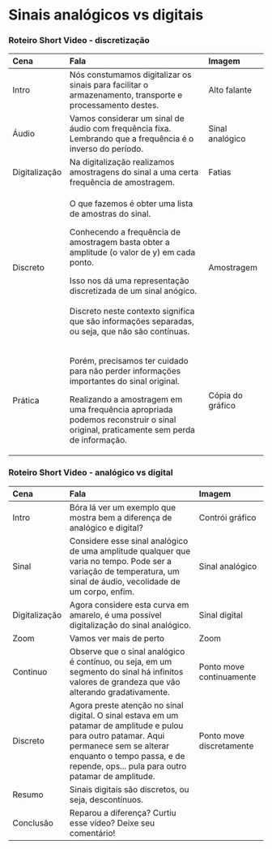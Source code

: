 # Sinais analógicos vs digitais

### Roteiro Short Video - discretização

<table>
  <thead>
    <tr>
      <th style="text-align:left">Cena</th>
      <th style="text-align:left">Fala</th>
      <th style="text-align:left">Imagem</th>
    </tr>
  </thead>
  <tbody>
    <tr>
      <td style="text-align:left">Intro</td>
      <td style="text-align:left">N&#xF3;s constumamos digitalizar os sinais para facilitar o armazenamento,
        transporte e processamento destes.</td>
      <td style="text-align:left">Alto falante</td>
    </tr>
    <tr>
      <td style="text-align:left">&#xC1;udio</td>
      <td style="text-align:left">Vamos considerar um sinal de &#xE1;udio com frequ&#xEA;ncia fixa. Lembrando
        que a frequ&#xEA;ncia &#xE9; o inverso do per&#xED;odo.</td>
      <td style="text-align:left">Sinal anal&#xF3;gico</td>
    </tr>
    <tr>
      <td style="text-align:left">Digitaliza&#xE7;&#xE3;o</td>
      <td style="text-align:left">Na digitaliza&#xE7;&#xE3;o realizamos amostragens do sinal a uma certa
        frequ&#xEA;ncia de amostragem.</td>
      <td style="text-align:left">Fatias</td>
    </tr>
    <tr>
      <td style="text-align:left">Discreto</td>
      <td style="text-align:left">
        <p>O que fazemos &#xE9; obter uma lista de amostras do sinal.
          <br />
        </p>
        <p>Conhecendo a frequ&#xEA;ncia de amostragem basta obter a amplitude (o
          valor de y) em cada ponto.</p>
        <p></p>
        <p>Isso nos d&#xE1; uma representa&#xE7;&#xE3;o discretizada de um sinal
          an&#xF3;gico.
          <br />
          <br />Discreto neste contexto significa que s&#xE3;o informa&#xE7;&#xF5;es separadas,
          ou seja, que n&#xE3;o s&#xE3;o cont&#xED;nuas.</p>
      </td>
      <td style="text-align:left">Amostragem</td>
    </tr>
    <tr>
      <td style="text-align:left">Pr&#xE1;tica</td>
      <td style="text-align:left">
        <p>Por&#xE9;m, precisamos ter cuidado para n&#xE3;o perder informa&#xE7;&#xF5;es
          importantes do sinal original.</p>
        <p></p>
        <p>Realizando a amostragem em uma frequ&#xEA;ncia apropriada podemos reconstruir
          o sinal original, praticamente sem perda de informa&#xE7;&#xE3;o.</p>
      </td>
      <td style="text-align:left">C&#xF3;pia do gr&#xE1;fico</td>
    </tr>
  </tbody>
</table>

### Roteiro Short Video - analógico vs digital

| Cena | Fala | Imagem |
| :--- | :--- | :--- |
| Intro | Bóra lá ver um exemplo que mostra bem a diferença de analógico e digital? | Contrói gráfico |
| Sinal | Considere esse sinal analógico de uma amplitude qualquer que varia no tempo. Pode ser a variação de temperatura, um sinal de áudio, vecolidade de um corpo, enfim. | Sinal analógico |
| Digitalização | Agora considere esta curva em amarelo, é uma possível digitalização do sinal analógico. | Sinal digital |
| Zoom | Vamos ver mais de perto | Zoom |
| Continuo | Observe que o sinal analógico é contínuo, ou seja, em um segmento do sinal há infinitos valores de grandeza que vão alterando gradativamente.  | Ponto move continuamente |
| Discreto | Agora preste atenção no sinal digital. O sinal estava em um patamar de amplitude e pulou para outro patamar. Aqui permanece sem se alterar enquanto o tempo passa, e de repende, ops... pula para outro patamar de amplitude. | Ponto move discretamente |
| Resumo | Sinais digitais são discretos, ou seja, descontínuos. |  |
| Conclusão | Reparou a diferença? Curtiu esse vídeo? Deixe seu comentário! |  |



